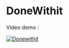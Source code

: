 # DoneWithit


Video demo :

[![Donewithit](http://img.youtube.com/vi/1gP5xpp7RPM/0.jpg)](http://www.youtube.com/watch?v=1gP5xpp7RPM "Donewithit")
